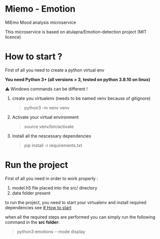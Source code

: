 # Miemo - Emotion

MiEmo Mood analysis microservice

This microservice is based on atulapra/Emotion-detection project (MIT licence)

# How to start ?

First of all you need to create a python virtual env

**You need Python 3+ (all versions > 3, tested on python 3.8.10 on linux)**

⚠ Windows commands can be different !

1. create you virtualenv (needs to be named venv because of gitignore)
   > python3 -m venv venv
2. Activate your virtual environment
   > source venv/bin/activate
3. Install all the nescessary dependencies
   > pip install -r requirements.txt

# Run the project

First of all you need in order to work properly :

1. model.h5 file placed into the src/ directory
2. data folder present

to run the project, you need to start your virtualenv and install required dependencies
see [# How to start]()

when all the required steps are performed you can simply run the following command in the **src folder**:

> python3 emotions --mode display
